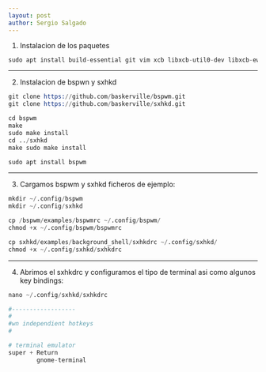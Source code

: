 ```yaml
---
layout: post
author: Sergio Salgado
---
```


1. Instalacion de los paquetes

```s
sudo apt install build-essential git vim xcb libxcb-util0-dev libxcb-ewmh-dev libxcb-randr0-dev libxcb-icccm4-dev libxcb-keysyms1-dev libxcb-xinerama0-dev libasound2-dev libxcb-xtest0-dev libxcb-shape0-dev
```

* * *

2. Instalacion de bspwn y sxhkd

```s
git clone https://github.com/baskerville/bspwm.git
git clone https://github.com/baskerville/sxhkd.git

cd bspwm
make
sudo make install
cd ../sxhkd
make sudo make install

sudo apt install bspwm
```

* * *

3. Cargamos bspwm y sxhkd ficheros de ejemplo:

```s
mkdir ~/.config/bspwm
mkdir ~/.config/sxhkd

cp /bspwm/examples/bspwmrc ~/.config/bspwm/
chmod +x ~/.config/bspwm/bspwmrc

cp sxhkd/examples/background_shell/sxhkdrc ~/.config/sxhkd/
chmod +x ~/.config/sxhkd/sxhkdrc
```

* * *

4. Abrimos el sxhkdrc y configuramos el tipo de terminal asi como algunos key bindings:

```s
nano ~/.config/sxhkd/sxhkdrc
```

```s
#------------------
#
#wn independient hotkeys
#

# terminal emulator
super + Return
        gnome-terminal


```